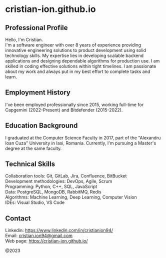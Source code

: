 # cristian-ion.github.io

## Professional Profile
Hello, I'm Cristian.\
I'm a software engineer with over 8 years of experience providing innovative engineering solutions to product development using solid technology skills. My expertise lies in developing scalable backend applications and designing dependable algorithms for production use. I am skilled in coding effective solutions within tight timelines. I am passionate about my work and always put in my best effort to complete tasks and learn.

## Employment History
I've been employed professionally since 2015, working full-time for Capgemini (2022-Present) and Bitdefender (2015-2022).

## Education Background
I graduated at the Computer Science Faculty in 2017, part of the "Alexandru Ioan Cuza" University in Iasi, Romania.
Currently, I'm pursuing a Master's degree at the same faculty.

## Technical Skills
Collaboration tools: Git, GitLab, Jira, Confluence, BitBucket\
Development methodologies: DevOps, Agile, Scrum\
Programming: Python, C++, SQL, JavaScript\
Data: PostgreSQL, MongoDB, RabbitMQ, Redis\
Algorithms: Machine Learning, Deep Learning, Computer Vision\
IDEs: Visual Studio, VS Code

## Contact
Linkedin: https://www.linkedin.com/in/cristianion94/
\
Email: cristian.ion94@gmail.com
\
Web page: https://cristian-ion.github.io/

@2023
